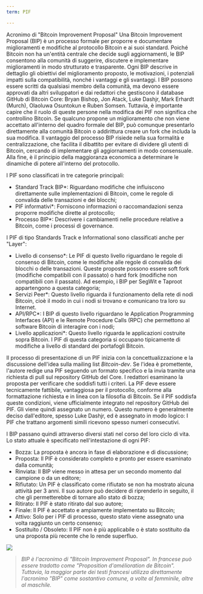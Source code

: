 ```yaml
---
term: PIF

---
```

Acronimo di "Bitcoin Improvement Proposal" Una Bitcoin Improvement Proposal (BIP) è un processo formale per proporre e documentare miglioramenti e modifiche al protocollo Bitcoin e ai suoi standard. Poiché Bitcoin non ha un'entità centrale che decide sugli aggiornamenti, le BIP consentono alla comunità di suggerire, discutere e implementare miglioramenti in modo strutturato e trasparente. Ogni BIP descrive in dettaglio gli obiettivi del miglioramento proposto, le motivazioni, i potenziali impatti sulla compatibilità, nonché i vantaggi e gli svantaggi. I BIP possono essere scritti da qualsiasi membro della comunità, ma devono essere approvati da altri sviluppatori e dai redattori che gestiscono il database GitHub di Bitcoin Core: Bryan Bishop, Jon Atack, Luke Dashjr, Mark Erhardt (Murch), Olaoluwa Osuntokun e Ruben Somsen. Tuttavia, è importante capire che il ruolo di queste persone nella modifica dei PIF non significa che controllino Bitcoin. Se qualcuno propone un miglioramento che non viene accettato all'interno del quadro formale del BIP, può comunque presentarlo direttamente alla comunità Bitcoin o addirittura creare un fork che includa la sua modifica. Il vantaggio del processo BIP risiede nella sua formalità e centralizzazione, che facilita il dibattito per evitare di dividere gli utenti di Bitcoin, cercando di implementare gli aggiornamenti in modo consensuale. Alla fine, è il principio della maggioranza economica a determinare le dinamiche di potere all'interno del protocollo.

I PIF sono classificati in tre categorie principali:


- Standard Track BIP*: Riguardano modifiche che influiscono direttamente sulle implementazioni di Bitcoin, come le regole di convalida delle transazioni e dei blocchi;
- PIF informativi*: Forniscono informazioni o raccomandazioni senza proporre modifiche dirette al protocollo;
- Processo BIP*: Descrivere i cambiamenti nelle procedure relative a Bitcoin, come i processi di governance.

I PIF di tipo Standards Track e Informational sono classificati anche per "Layer":


- Livello di consenso*: Le PIF di questo livello riguardano le regole di consenso di Bitcoin, come le modifiche alle regole di convalida dei blocchi o delle transazioni. Queste proposte possono essere soft fork (modifiche compatibili con il passato) o hard fork (modifiche non compatibili con il passato). Ad esempio, i BIP per SegWit e Taproot appartengono a questa categoria;
- Servizi Peer*: Questo livello riguarda il funzionamento della rete di nodi Bitcoin, cioè il modo in cui i nodi si trovano e comunicano tra loro su Internet.
- API/RPC*: I BIP di questo livello riguardano le Application Programming Interfaces (API) e le Remote Procedure Calls (RPC) che permettono al software Bitcoin di interagire con i nodi;
- Livello applicazioni*: Questo livello riguarda le applicazioni costruite sopra Bitcoin. I PIF di questa categoria si occupano tipicamente di modifiche a livello di standard dei portafogli Bitcoin.

Il processo di presentazione di un PIF inizia con la concettualizzazione e la discussione dell'idea sulla mailing list *Bitcoin-dev*. Se l'idea è promettente, l'autore redige una PIF seguendo un formato specifico e la invia tramite una richiesta di pull sul repository GitHub del Core. I redattori esaminano la proposta per verificare che soddisfi tutti i criteri. La PIF deve essere tecnicamente fattibile, vantaggiosa per il protocollo, conforme alla formattazione richiesta e in linea con la filosofia di Bitcoin. Se il PIF soddisfa queste condizioni, viene ufficialmente integrato nel repository GitHub dei PIF. Gli viene quindi assegnato un numero. Questo numero è generalmente deciso dall'editore, spesso Luke Dashjr, ed è assegnato in modo logico: I PIF che trattano argomenti simili ricevono spesso numeri consecutivi.

I BIP passano quindi attraverso diversi stati nel corso del loro ciclo di vita. Lo stato attuale è specificato nell'intestazione di ogni PIF:


- Bozza: La proposta è ancora in fase di elaborazione e di discussione;
- Proposta: Il PIF è considerato completo e pronto per essere esaminato dalla comunità;
- Rinviata: Il BIP viene messo in attesa per un secondo momento dal campione o da un editore;
- Rifiutato: Un PIF è classificato come rifiutato se non ha mostrato alcuna attività per 3 anni. Il suo autore può decidere di riprenderlo in seguito, il che gli permetterebbe di tornare allo stato di bozza;
- Ritirato: Il PIF è stato ritirato dal suo autore;
- Finale: Il PIF è accettato e ampiamente implementato su Bitcoin;
- Attivo: Solo per i PIF di processo, questo stato viene assegnato una volta raggiunto un certo consenso;
- Sostituito / Obsoleto: Il PIF non è più applicabile o è stato sostituito da una proposta più recente che lo rende superfluo.

![](../../dictionnaire/assets/25.webp)

> *BIP è l'acronimo di "Bitcoin Improvement Proposal". In francese può essere tradotto come "Proposition d'amélioration de Bitcoin". Tuttavia, la maggior parte dei testi francesi utilizza direttamente l'acronimo "BIP" come sostantivo comune, a volte al femminile, altre al maschile.*